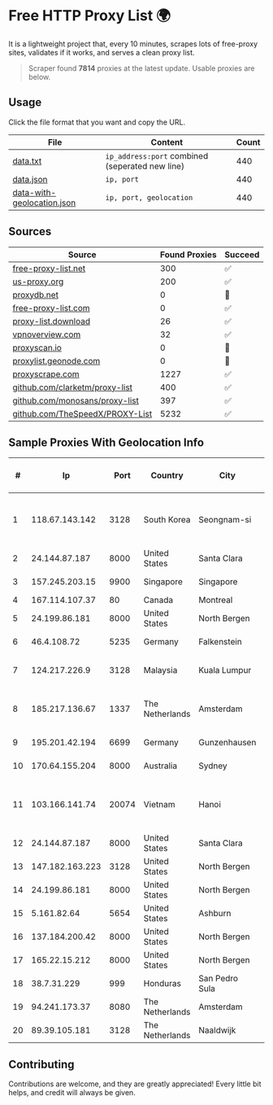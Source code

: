 
# Free HTTP Proxy List 🌍

It is a lightweight project that, every 10 minutes, scrapes lots of free-proxy sites, validates if it works, and serves a clean proxy list.


> Scraper found **7814** proxies at the latest update. Usable proxies are below.

## Usage

Click the file format that you want and copy the URL.


|File|Content|Count|
|----|-------|-----|
|[data.txt](https://raw.githubusercontent.com/themiralay/Proxy-List-World/master/data.txt)|`ip_address:port` combined (seperated new line)|440|
|[data.json](https://raw.githubusercontent.com/themiralay/Proxy-List-World/master/data.json)|`ip, port`|440|
|[data-with-geolocation.json](https://raw.githubusercontent.com/themiralay/Proxy-List-World/master/data-with-geolocation.json)|`ip, port, geolocation`|440|

## Sources

|Source|Found Proxies|Succeed|
|------|-------------|-------|
|[free-proxy-list.net](https://free-proxy-list.net)|300|✅|
|[us-proxy.org](https://www.us-proxy.org)|200|✅|
|[proxydb.net](http://proxydb.net)|0|🚫|
|[free-proxy-list.com](https://free-proxy-list.com/?page=&port=&type%5B%5D=http&type%5B%5D=https&up_time=0&search=Search)|0|✅|
|[proxy-list.download](https://www.proxy-list.download/HTTP)|26|✅|
|[vpnoverview.com](https://vpnoverview.com/privacy/anonymous-browsing/free-proxy-servers)|32|✅|
|[proxyscan.io](https://www.proxyscan.io)|0|🚫|
|[proxylist.geonode.com](https://proxylist.geonode.com/api/proxy-list?limit=300&page=1&sort_by=lastChecked&sort_type=desc&protocols=http,https)|0|🚫|
|[proxyscrape.com](https://api.proxyscrape.com/v2/?request=displayproxies&protocol=http&timeout=10000&country=all&ssl=all&anonymity=all)|1227|✅|
|[github.com/clarketm/proxy-list](https://raw.githubusercontent.com/clarketm/proxy-list/master/proxy-list-raw.txt)|400|✅|
|[github.com/monosans/proxy-list](https://raw.githubusercontent.com/monosans/proxy-list/main/proxies/http.txt)|397|✅|
|[github.com/TheSpeedX/PROXY-List](https://raw.githubusercontent.com/TheSpeedX/PROXY-List/master/http.txt)|5232|✅|


## Sample Proxies With Geolocation Info

|#|Ip|Port|Country|City|Internet Service Provider|
|-|--|----|-------|----|-------------------------|
|1|118.67.143.142|3128|South Korea|Seongnam-si|Naver Business Platform Asia Pacific Pte. Ltd.|
|2|24.144.87.187|8000|United States|Santa Clara|DigitalOcean, LLC|
|3|157.245.203.15|9900|Singapore|Singapore|DigitalOcean, LLC|
|4|167.114.107.37|80|Canada|Montreal|OVH SAS|
|5|24.199.86.181|8000|United States|North Bergen|DigitalOcean, LLC|
|6|46.4.108.72|5235|Germany|Falkenstein|Hetzner Online GmbH|
|7|124.217.226.9|3128|Malaysia|Kuala Lumpur|Shinjiru Technology Sdn Bhd|
|8|185.217.136.67|1337|The Netherlands|Amsterdam|Stallion Network Services Limited|
|9|195.201.42.194|6699|Germany|Gunzenhausen|Hetzner Online GmbH|
|10|170.64.155.204|8000|Australia|Sydney|DigitalOcean, LLC|
|11|103.166.141.74|20074|Vietnam|Hanoi|Viet NAM Cloud Technology Joint Stock Company|
|12|24.144.87.187|8000|United States|Santa Clara|DigitalOcean, LLC|
|13|147.182.163.223|3128|United States|North Bergen|DigitalOcean, LLC|
|14|24.199.86.181|8000|United States|North Bergen|DigitalOcean, LLC|
|15|5.161.82.64|5654|United States|Ashburn|Hetzner Online GmbH|
|16|137.184.200.42|8000|United States|North Bergen|DigitalOcean, LLC|
|17|165.22.15.212|8000|United States|North Bergen|DigitalOcean, LLC|
|18|38.7.31.229|999|Honduras|San Pedro Sula|Multicable De Honduras|
|19|94.241.173.37|8080|The Netherlands|Amsterdam|TimeWeb Ltd.|
|20|89.39.105.181|3128|The Netherlands|Naaldwijk|WorldStream B.V.|



## Contributing

Contributions are welcome, and they are greatly appreciated! Every
little bit helps, and credit will always be given.

